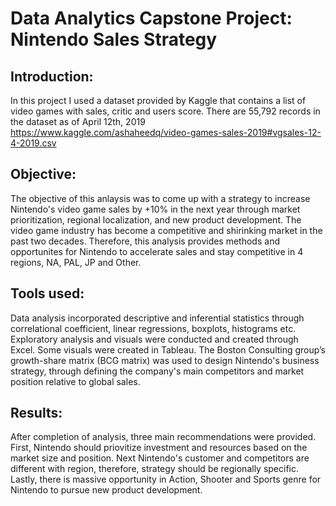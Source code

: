 # Data Analytics Capstone Project: Nintendo Sales Strategy

## Introduction:
In this project I used a dataset provided by Kaggle that contains a list of video games with sales, critic and users score. 
There are 55,792 records in the dataset as of April 12th, 2019
https://www.kaggle.com/ashaheedq/video-games-sales-2019#vgsales-12-4-2019.csv

## Objective:
The objective of this anlaysis was to come up with a strategy to increase Nintendo's video game sales by +10% in the next year through market prioritization, regional localization, and new product development. The video game industry has become a competitive and shirinking market in the past two decades. Therefore, this analysis provides methods and opportunites for Nintendo to accelerate sales and stay competitive in 4 regions, NA, PAL, JP and Other.  

## Tools used:
Data analysis incorporated descriptive and inferential statistics through correlational coefficient, linear regressions, boxplots, histograms etc. 
Exploratory analysis and visuals were conducted and created through Excel. Some visuals were created in Tableau. 
The Boston Consulting group’s growth-share matrix (BCG matrix) was used to design Nintendo's business strategy, through defining the company's main competitors and market position relative to global sales. 

## Results:
After completion of analysis, three main recommendations were provided. First, Nintendo should priovitize investment and resources based on the market size and position. Next Nintendo's customer and competitors are different with region, therefore, strategy should be regionally specific. Lastly, there is massive opportunity in Action, Shooter and Sports genre for Nintendo to pursue new product development. 

